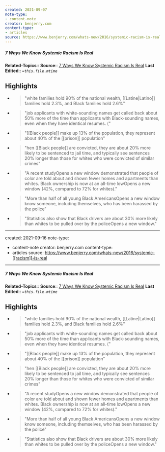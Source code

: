 ```yaml
---
created: 2021-09-07
note-type:
- content-note
creator: benjerry.com
content-type: 
- articles
source: https://www.benjerry.com/whats-new/2016/systemic-racism-is-real
---
```

##### 7 Ways We Know Systemic Racism Is Real
**Related-Topics**:: 
**Source**:: [7 Ways We Know Systemic Racism Is Real](https://www.benjerry.com/whats-new/2016/systemic-racism-is-real)
**Last Edited**:: *`=this.file.mtime`*

## Highlights
- > "white families hold 90% of the national wealth, [[Latine|Latino]] families hold 2.3%, and Black families hold 2.6%" 
- > "job applicants with white-sounding names get called back about 50% more of the time than applicants with Black-sounding names, even when they have identical resumes. (" 
- > "[[Black people]] make up 13% of the population, they represent about 40% of the [[prison]] population" 
- > "hen [[Black people]] are convicted, they are about 20% more likely to be sentenced to jail time, and typically see sentences 20% longer than those for whites who were convicted of similar crimes" 
- > "A recent studyOpens a new window demonstrated that people of color are told about and shown fewer homes and apartments than whites. Black ownership is now at an all-time lowOpens a new window (42%, compared to 72% for whites)." 
- > "More than half of all young Black AmericansOpens a new window know someone, including themselves, who has been harassed by the police" 
- > "Statistics also show that Black drivers are about 30% more likely than whites to be pulled over by the policeOpens a new window." 
---
created: 2021-09-16
note-type:
- content-note
creator: benjerry.com
content-type: 
- articles
source: https://www.benjerry.com/whats-new/2016/systemic-[[racism]]-is-real
---
##### 7 Ways We Know Systemic Racism Is Real
**Related-Topics**:: 
**Source**:: [7 Ways We Know Systemic Racism Is Real](https://www.benjerry.com/whats-new/2016/systemic-racism-is-real)
**Last Edited**:: *`=this.file.mtime`*

## Highlights
- > "white families hold 90% of the national wealth, [[Latine|Latino]] families hold 2.3%, and Black families hold 2.6%" 
- > "job applicants with white-sounding names get called back about 50% more of the time than applicants with Black-sounding names, even when they have identical resumes. (" 
- > "[[Black people]] make up 13% of the population, they represent about 40% of the [[prison]] population" 
- > "hen [[Black people]] are convicted, they are about 20% more likely to be sentenced to jail time, and typically see sentences 20% longer than those for whites who were convicted of similar crimes" 
- > "A recent studyOpens a new window demonstrated that people of color are told about and shown fewer homes and apartments than whites. Black ownership is now at an all-time lowOpens a new window (42%, compared to 72% for whites)." 
- > "More than half of all young Black AmericansOpens a new window know someone, including themselves, who has been harassed by the police" 
- > "Statistics also show that Black drivers are about 30% more likely than whites to be pulled over by the policeOpens a new window." 
